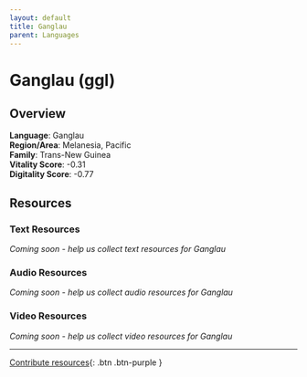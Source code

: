 ```yaml
---
layout: default
title: Ganglau
parent: Languages
---
```


# Ganglau (ggl)

## Overview

**Language**: Ganglau  
**Region/Area**: Melanesia, Pacific  
**Family**: Trans-New Guinea  
**Vitality Score**: -0.31  
**Digitality Score**: -0.77  

## Resources

### Text Resources
*Coming soon - help us collect text resources for Ganglau*

### Audio Resources
*Coming soon - help us collect audio resources for Ganglau*

### Video Resources
*Coming soon - help us collect video resources for Ganglau*

---

[Contribute resources](https://fairtrain.github.io/){: .btn .btn-purple }
